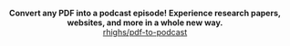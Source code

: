 <p style="text-align:center">
  <strong>Convert any PDF into a podcast episode! Experience research papers, websites, and more in a whole new way.</strong>
  <br>
  <a href="https://github.com/rhighs/pdf-to-podcast">rhighs/pdf-to-podcast</a>
</p>